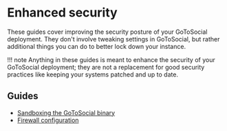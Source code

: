 # Enhanced security

These guides cover improving the security posture of your GoToSocial deployment. They don't involve tweaking settings in GoToSocial, but rather additional things you can do to better lock down your instance.

!!! note
    Anything in these guides is meant to enhance the security of your GoToSocial deployment; they are not a replacement for good security practices like keeping your systems patched and up to date.

## Guides

* [Sandboxing the GoToSocial binary](sandboxing.md)
* [Firewall configuration](firewall.md)
